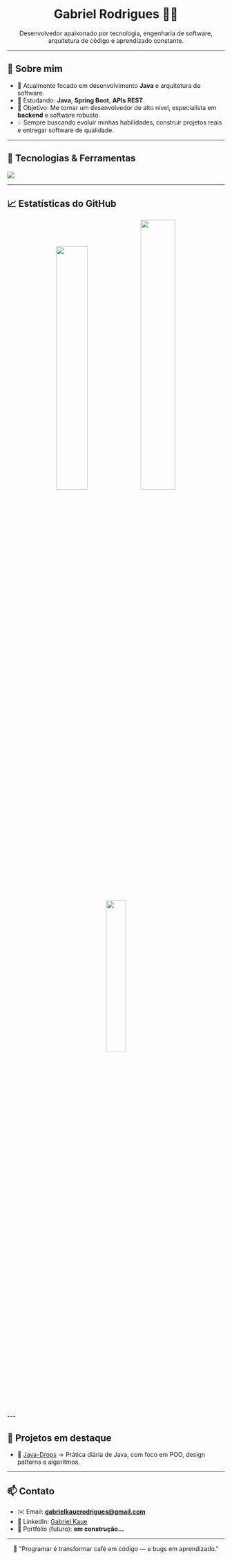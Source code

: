 <h1 align="center">Gabriel Rodrigues 👨‍💻</h1>
<p align="center">
Desenvolvedor apaixonado por tecnologia, engenharia de software, arquitetura de código e aprendizado constante.
</p>

---

## 🚀 Sobre mim
- 🔭 Atualmente focado em desenvolvimento **Java** e arquitetura de software.
- 🌱 Estudando: **Java**, **Spring Boot**, **APIs REST**.
- 🎯 Objetivo: Me tornar um desenvolvedor de alto nível, especialista em **backend** e software robusto.
- 💡 Sempre buscando evoluir minhas habilidades, construir projetos reais e entregar software de qualidade.

---

## 🧰 Tecnologias & Ferramentas
<img src="https://skillicons.dev/icons?i=java,spring,linux,git,github" />

---

## 📈 Estatísticas do GitHub
<p align="center">
  <img width="38%" src="https://github-readme-stats.vercel.app/api?username=Gabiue&show_icons=true&theme=radical&hide_border=true" />
  <img width="40%" src="https://github-readme-streak-stats.herokuapp.com/?user=Gabiue&theme=radical&hide_border=true" />
</p>
<p align = "center">
  <img width = "30%" src= "https://github-readme-stats.vercel.app/api/top-langs/?username=Gabiue&layout=compact&theme=radical&hide_border=true&t=20250817"/>
</p>
---

## 💼 Projetos em destaque
- 🔗 [Java-Drops](https://github.com/GabiuE/java-drops) → Prática diária de Java, com foco em POO, design patterns e algoritmos.

---

## 📫 Contato
- ✉️ Email: **gabrielkauerodrigues@gmail.com**
- 💼 LinkedIn: [Gabriel Kaue](https://www.linkedin.com/in/gabriel-kaue/)
- 🔗 Portfólio (futuro): **em construção...**

---

<p align="center">
  🚀 "Programar é transformar café em código — e bugs em aprendizado."
</p>
